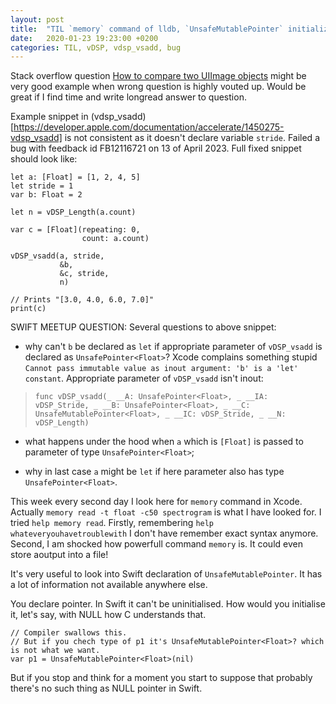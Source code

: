 ```yaml
---
layout: post
title:  "TIL `memory` command of lldb, `UnsafeMutablePointer` initialization in Swift"
date:   2020-01-23 19:23:00 +0200
categories: TIL, vDSP, vdsp_vsadd, bug
---
```

Stack overflow question [How to compare two UIImage objects](https://stackoverflow.com/questions/11342897/how-to-compare-two-uiimage-objects) might be very good example when wrong question is highly vouted up. Would be great if I find time and write longread answer to question.

Example snippet in (vdsp_vsadd)[https://developer.apple.com/documentation/accelerate/1450275-vdsp_vsadd] is not consistent as it doesn't declare variable `stride`. Failed a bug with feedback id FB12116721 on 13 of April 2023. Full fixed snippet should look like:

```
let a: [Float] = [1, 2, 4, 5]
let stride = 1
var b: Float = 2

let n = vDSP_Length(a.count)

var c = [Float](repeating: 0,
                count: a.count)

vDSP_vsadd(a, stride,
           &b,
           &c, stride,
           n)

// Prints "[3.0, 4.0, 6.0, 7.0]"
print(c)
```

SWIFT MEETUP QUESTION: Several questions to above snippet:

* why can't `b` be declared as `let` if appropriate parameter of `vDSP_vsadd` is declared as `UnsafePointer<Float>`? Xcode complains something stupid `Cannot pass immutable value as inout argument: 'b' is a 'let' constant`. Appropriate parameter of `vDSP_vsadd` isn't inout:

> `func vDSP_vsadd(_ __A: UnsafePointer<Float>, _ __IA: vDSP_Stride, _ __B: UnsafePointer<Float>, _ __C: UnsafeMutablePointer<Float>, _ __IC: vDSP_Stride, _ __N: vDSP_Length)`

* what happens under the hood when `a` which is `[Float]` is passed to parameter of type `UnsafePointer<Float>`;

* why in last case `a` might be `let` if here parameter also has type `UnsafePointer<Float>`.

This week every second day I look here for `memory` command in Xcode. Actually `memory read -t float -c50 spectrogram` is what I have looked for. I tried `help memory read`. Firstly, remembering `help whateveryouhavetroublewith` I don't have remember exact syntax anymore. Second, I am shocked how powerfull command `memory` is. It could even store aoutput into a file!

It's very useful to look into Swift declaration of `UnsafeMutablePointer`. It has a lot of information not available anywhere else.

You declare pointer. In Swift it can't be uninitialised. How would you initialise it, let's say, with NULL how C understands that.

```
// Compiler swallows this.
// But if you chech type of p1 it's UnsafeMutablePointer<Float>? which is not what we want.
var p1 = UnsafeMutablePointer<Float>(nil)
```

But if you stop and think for a moment you start to suppose that probably there's no such thing as NULL pointer in Swift.
